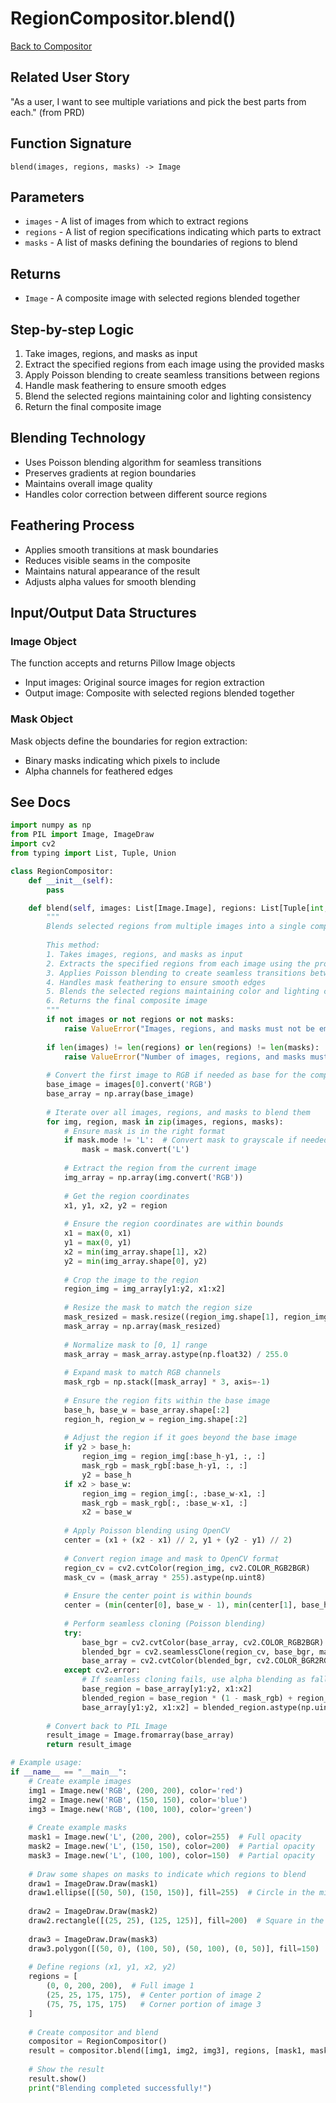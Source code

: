 # RegionCompositor.blend()

[Back to Compositor](../orchestration_compositor.md)

## Related User Story
"As a user, I want to see multiple variations and pick the best parts from each." (from PRD)

## Function Signature
`blend(images, regions, masks) -> Image`

## Parameters
- `images` - A list of images from which to extract regions
- `regions` - A list of region specifications indicating which parts to extract
- `masks` - A list of masks defining the boundaries of regions to blend

## Returns
- `Image` - A composite image with selected regions blended together

## Step-by-step Logic
1. Take images, regions, and masks as input
2. Extract the specified regions from each image using the provided masks
3. Apply Poisson blending to create seamless transitions between regions
4. Handle mask feathering to ensure smooth edges
5. Blend the selected regions maintaining color and lighting consistency
6. Return the final composite image

## Blending Technology
- Uses Poisson blending algorithm for seamless transitions
- Preserves gradients at region boundaries
- Maintains overall image quality
- Handles color correction between different source regions

## Feathering Process
- Applies smooth transitions at mask boundaries
- Reduces visible seams in the composite
- Maintains natural appearance of the result
- Adjusts alpha values for smooth blending

## Input/Output Data Structures
### Image Object
The function accepts and returns Pillow Image objects
- Input images: Original source images for region extraction
- Output image: Composite with selected regions blended together

### Mask Object
Mask objects define the boundaries for region extraction:
- Binary masks indicating which pixels to include
- Alpha channels for feathered edges

## See Docs

```python
import numpy as np
from PIL import Image, ImageDraw
import cv2
from typing import List, Tuple, Union

class RegionCompositor:
    def __init__(self):
        pass

    def blend(self, images: List[Image.Image], regions: List[Tuple[int, int, int, int]], masks: List[Image.Image]) -> Image.Image:
        """
        Blends selected regions from multiple images into a single composite image using Poisson blending.
        
        This method:
        1. Takes images, regions, and masks as input
        2. Extracts the specified regions from each image using the provided masks
        3. Applies Poisson blending to create seamless transitions between regions
        4. Handles mask feathering to ensure smooth edges
        5. Blends the selected regions maintaining color and lighting consistency
        6. Returns the final composite image
        """
        if not images or not regions or not masks:
            raise ValueError("Images, regions, and masks must not be empty")
        
        if len(images) != len(regions) or len(regions) != len(masks):
            raise ValueError("Number of images, regions, and masks must be equal")
        
        # Convert the first image to RGB if needed as base for the composite
        base_image = images[0].convert('RGB')
        base_array = np.array(base_image)
        
        # Iterate over all images, regions, and masks to blend them
        for img, region, mask in zip(images, regions, masks):
            # Ensure mask is in the right format
            if mask.mode != 'L':  # Convert mask to grayscale if needed
                mask = mask.convert('L')
            
            # Extract the region from the current image
            img_array = np.array(img.convert('RGB'))
            
            # Get the region coordinates
            x1, y1, x2, y2 = region
            
            # Ensure the region coordinates are within bounds
            x1 = max(0, x1)
            y1 = max(0, y1)
            x2 = min(img_array.shape[1], x2)
            y2 = min(img_array.shape[0], y2)
            
            # Crop the image to the region
            region_img = img_array[y1:y2, x1:x2]
            
            # Resize the mask to match the region size
            mask_resized = mask.resize((region_img.shape[1], region_img.shape[0]), Image.LANCZOS)
            mask_array = np.array(mask_resized)
            
            # Normalize mask to [0, 1] range
            mask_array = mask_array.astype(np.float32) / 255.0
            
            # Expand mask to match RGB channels
            mask_rgb = np.stack([mask_array] * 3, axis=-1)
            
            # Ensure the region fits within the base image
            base_h, base_w = base_array.shape[:2]
            region_h, region_w = region_img.shape[:2]
            
            # Adjust the region if it goes beyond the base image
            if y2 > base_h:
                region_img = region_img[:base_h-y1, :, :]
                mask_rgb = mask_rgb[:base_h-y1, :, :]
                y2 = base_h
            if x2 > base_w:
                region_img = region_img[:, :base_w-x1, :]
                mask_rgb = mask_rgb[:, :base_w-x1, :]
                x2 = base_w
            
            # Apply Poisson blending using OpenCV
            center = (x1 + (x2 - x1) // 2, y1 + (y2 - y1) // 2)
            
            # Convert region image and mask to OpenCV format
            region_cv = cv2.cvtColor(region_img, cv2.COLOR_RGB2BGR)
            mask_cv = (mask_array * 255).astype(np.uint8)
            
            # Ensure the center point is within bounds
            center = (min(center[0], base_w - 1), min(center[1], base_h - 1))
            
            # Perform seamless cloning (Poisson blending)
            try:
                base_bgr = cv2.cvtColor(base_array, cv2.COLOR_RGB2BGR)
                blended_bgr = cv2.seamlessClone(region_cv, base_bgr, mask_cv, center, cv2.NORMAL_CLONE)
                base_array = cv2.cvtColor(blended_bgr, cv2.COLOR_BGR2RGB)
            except cv2.error:
                # If seamless cloning fails, use alpha blending as fallback
                base_region = base_array[y1:y2, x1:x2]
                blended_region = base_region * (1 - mask_rgb) + region_img * mask_rgb
                base_array[y1:y2, x1:x2] = blended_region.astype(np.uint8)
        
        # Convert back to PIL Image
        result_image = Image.fromarray(base_array)
        return result_image

# Example usage:
if __name__ == "__main__":
    # Create example images
    img1 = Image.new('RGB', (200, 200), color='red')
    img2 = Image.new('RGB', (150, 150), color='blue')
    img3 = Image.new('RGB', (100, 100), color='green')
    
    # Create example masks
    mask1 = Image.new('L', (200, 200), color=255)  # Full opacity
    mask2 = Image.new('L', (150, 150), color=200)  # Partial opacity
    mask3 = Image.new('L', (100, 100), color=150)  # Partial opacity
    
    # Draw some shapes on masks to indicate which regions to blend
    draw1 = ImageDraw.Draw(mask1)
    draw1.ellipse([(50, 50), (150, 150)], fill=255)  # Circle in the middle
    
    draw2 = ImageDraw.Draw(mask2)
    draw2.rectangle([(25, 25), (125, 125)], fill=200)  # Square in the middle
    
    draw3 = ImageDraw.Draw(mask3)
    draw3.polygon([(50, 0), (100, 50), (50, 100), (0, 50)], fill=150)  # Diamond shape
    
    # Define regions (x1, y1, x2, y2)
    regions = [
        (0, 0, 200, 200),  # Full image 1
        (25, 25, 175, 175),  # Center portion of image 2
        (75, 75, 175, 175)   # Corner portion of image 3
    ]
    
    # Create compositor and blend
    compositor = RegionCompositor()
    result = compositor.blend([img1, img2, img3], regions, [mask1, mask2, mask3])
    
    # Show the result
    result.show()
    print("Blending completed successfully!")
```